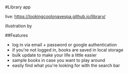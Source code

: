 #Library app

live: https://lookingcoolonavespa.github.io/library/

illustration by

##Features

- log in via email + password or google authentication
- if you're not logged in, books are saved in local storage
- bulk update to make your life a little easier
- sample books in case you want to play around
- easily find what you're looking for with the search bar
